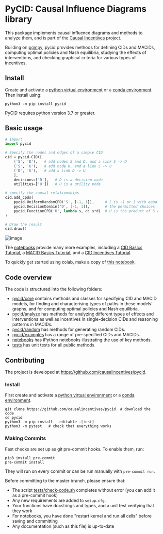 # PyCID: Causal Influence Diagrams library

This package implements causal influence diagrams and methods to analyze them, and is part of the
[Causal Incentives](https://causalincentives.com) project.

Building on [pgmpy](https://pgmpy.org/), pycid provides methods for
defining CIDs and MACIDs,
computing optimal policies and Nash equilibria,
studying the effects of interventions, and
checking graphical criteria for various types of incentives.

## Install
Create and activate
a [python virtual environment](https://packaging.python.org/guides/installing-using-pip-and-virtual-environments/#creating-a-virtual-environment) or
a [conda environment](https://conda.io/projects/conda/en/latest/user-guide/getting-started.html#managing-envs).
Then install using:
```shell
python3 -m pip install pycid
```

PyCID requires python version 3.7 or greater.

## Basic usage

```python
# Import
import pycid

# Specify the nodes and edges of a simple CID
cid = pycid.CID([
    ('S', 'D'),   # add nodes S and D, and a link S -> D
    ('S', 'U'),   # add node U, and a link S -> U
    ('D', 'U'),   # add a link D -> U
    ],
    decisions=['D'],   # D is a decision node
    utilities=['U'])   # U is a utility node

# specify the causal relationships
cid.add_cpds(
    pycid.UniformRandomCPD('S', [-1, 1]),     # S is -1 or 1 with equal probability
    pycid.DecisionDomain('D', [-1, 1]),       # the permitted choices for D are -1 and 1
    pycid.FunctionCPD('U', lambda s, d: s*d)  # U is the product of S and D (arguments lowercase the variable names)
)

# Draw the result
cid.draw()
```

![image](./image.png "")

The [notebooks](./notebooks) provide many more examples, including
a [CID Basics Tutorial](https://colab.research.google.com/github/causalincentives/pycid/blob/master/notebooks/CID_Basics_Tutorial.ipynb),
a [MACID Basics Tutorial](https://colab.research.google.com/github/causalincentives/pycid/blob/master/notebooks/CID_Basics_Tutorial.ipynb/MACID_Basics_Tutorial.ipynb), and
a [CID Incentives Tutorial](https://colab.research.google.com/github/causalincentives/pycid/blob/master/notebooks/CID_Basics_Tutorial.ipynb/notebooks/CID_Incentives_Tutorial.ipynb).

To quickly get started using colab, make a copy of [this notebook](https://colab.research.google.com/drive/1QsITqn02c8zBfdOxaR0gVFcLQA_2UROu#scrollTo=GfupUXwM77Ti).

## Code overview

The code is structured into the following folders:
* [pycid/core](./pycid/core) contains methods and classes for specifying CID and MACID models,
  for finding and characterising types of paths in these models' graphs, and for
  computing optimal policies and Nash equilibria.
* [pycid/analyze](./pycid/analyze) has methods for analyzing different types of effects and interventions
as well as incentives in single-decision CIDs and reasoning patterns in MACIDs.
* [pycid/random](./pycid/random) has methods for generating random CIDs.
* [pycid/examples](./pycid/examples) has a range of pre-specified CIDs and MACIDs.
* [notebooks](./notebooks) has iPython notebooks illustrating the use of key methods.
* [tests](./tests) has unit tests for all public methods.

## Contributing
The project is developed at <https://github.com/causalincentives/pycid>.

### Install
First create and activate
a [python virtual environment](https://packaging.python.org/guides/installing-using-pip-and-virtual-environments/#creating-a-virtual-environment) or
a [conda environment](https://conda.io/projects/conda/en/latest/user-guide/getting-started.html#managing-envs).
```shell
git clone https://github.com/causalincentives/pycid  # download the code
cd pycid
python3 -m pip install --editable .[test]
python3 -m pytest   # check that everything works
```

### Making Commits
Fast checks are set up as git pre-commit hooks.
To enable them, run:
```shell
pip3 install pre-commit
pre-commit install
```
They will run on every commit or can be run manually with `pre-commit run`.

Before committing to the master branch, please ensure that:
* The script [tests/check-code.sh](tests/check-code.sh) completes without error (you can add it as a pre-commit hook)
* Any new requirements are added to `setup.cfg`.
* Your functions have docstrings and types, and a unit test verifying that they work
* For notebooks, you have done "restart kernel and run all cells" before saving and committing
* Any documentation (such as this file) is up-to-date
